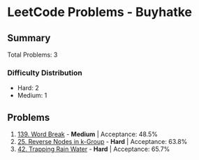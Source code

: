 # LeetCode Problems - Buyhatke

## Summary
Total Problems: 3

### Difficulty Distribution

- Hard: 2
- Medium: 1

## Problems

1. [139. Word Break](https://leetcode.com/problems/word-break/) - **Medium** | Acceptance: 48.5%
2. [25. Reverse Nodes in k-Group](https://leetcode.com/problems/reverse-nodes-in-k-group/) - **Hard** | Acceptance: 63.8%
3. [42. Trapping Rain Water](https://leetcode.com/problems/trapping-rain-water/) - **Hard** | Acceptance: 65.7%
